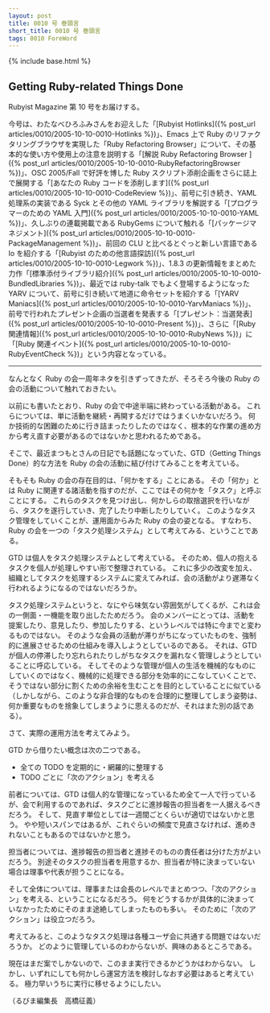 ```yaml
---
layout: post
title: 0010 号 巻頭言
short_title: 0010 号 巻頭言
tags: 0010 ForeWord
---
```

{% include base.html %}


## Getting Ruby-related Things Done

Rubyist Magazine 第 10 号をお届けする。

今号は、わたなべひろふみさんをお迎えした「[Rubyist Hotlinks]({% post_url articles/0010/2005-10-10-0010-Hotlinks %})」、Emacs 上で Ruby のリファクタリングブラウザを実現した「Ruby Refactoring Browser」について、その基本的な使い方や使用上の注意を説明する「[解説 Ruby Refactoring Browser ]({% post_url articles/0010/2005-10-10-0010-RubyRefactoringBrowser %})」、OSC 2005/Fall で好評を博した Ruby スクリプト添削企画をさらに誌上で展開する「[あなたの Ruby コードを添削します]({% post_url articles/0010/2005-10-10-0010-CodeReview %})」、前号に引き続き、YAML 処理系の実装である Syck とその他の YAML ライブラリを解説する「[プログラマーのための YAML 入門]({% post_url articles/0010/2005-10-10-0010-YAML %})」、久しぶりの連載掲載である RubyGems について触れる「[パッケージマネジメント]({% post_url articles/0010/2005-10-10-0010-PackageManagement %})」、前回の CLU と比べるとぐっと新しい言語である Io を紹介する「[Rubyist のための他言語探訪]({% post_url articles/0010/2005-10-10-0010-Legwork %})」、1.8.3 の更新情報をまとめた力作「[標準添付ライブラリ紹介]({% post_url articles/0010/2005-10-10-0010-BundledLibraries %})」、最近では ruby-talk でもよく登場するようになった YARV について、前号に引き続いて地道に命令セットを紹介する「[YARV Maniacs]({% post_url articles/0010/2005-10-10-0010-YarvManiacs %})」、前号で行われたプレゼント企画の当選者を発表する「[プレゼント：当選発表]({% post_url articles/0010/2005-10-10-0010-Present %})」、さらに「[Ruby 関連情報]({% post_url articles/0010/2005-10-10-0010-RubyNews %})」に「[Ruby 関連イベント]({% post_url articles/0010/2005-10-10-0010-RubyEventCheck %})」という内容となっている。

----

なんとなく Ruby の会一周年ネタを引きずってきたが、そろそろ今後の Ruby の会の活動について触れておきたい。

以前にも書いたとおり、Ruby の会で中途半端に終わっている活動がある。
これらについては、単に活動を継続・再開するだけではうまくいかないだろう。
何か技術的な困難のために行き詰まったりしたのではなく、根本的な作業の進め方から考え直す必要があるのではないかと思われるためである。

そこで、最近まつもとさんの日記でも話題になっていた、GTD（Getting Things Done）的な方法を Ruby の会の活動に結び付けてみることを考えている。

そもそも Ruby の会の存在目的は、「何かをする」ことにある。
その「何か」とは Ruby に関連する諸活動を指すのだが、ここではその何かを「タスク」と呼ぶことにする。
これらのタスクを見つけ出し、何かしらの取捨選択を行いながら、タスクを遂行していき、完了したり中断したりしていく。
このようなタスク管理をしていくことが、運用面からみた Ruby の会の姿となる。
すなわち、Ruby の会を一つの「タスク処理システム」として考えてみる、ということである。

GTD は個人をタスク処理システムとして考えている。
そのため、個人の抱えるタスクを個人が処理しやすい形で整理されている。
これに多少の改変を加え、組織としてタスクを処理するシステムに変えてみれば、会の活動がより遅滞なく行われるようになるのではないだろうか。

タスク処理システムというと、なにやら味気ない雰囲気がしてくるが、これは会の一側面・一機能を取り出したためだろう。
会のメンバーにとっては、活動を提案したり、意見したり、参加したりする、というレベルでは特に今までと変わるものではない。
そのような会員の活動が滞りがちになっていたものを、強制的に進展させるための仕組みを導入しようとしているのである。
それは、GTD が個人の停滞したり忘れられたりしがちなタスクを漏れなく管理しようとしていることに呼応している。
そしてそのような管理が個人の生活を機械的なものにしていくのではなく、機械的に処理できる部分を効率的にこなしていくことで、そうではない部分に割くための余裕を生むことを目的としていることに似ている（しかしながら、このような非合理的なものを合理的に整理してしまう姿勢は、何か重要なものを捨象してしまうように思えるのだが、それはまた別の話である）。

さて、実際の運用方法を考えてみよう。

GTD から借りたい概念は次の二つである。

* 全ての TODO を定期的に・網羅的に整理する
* TODO ごとに「次のアクション」を考える


前者については、GTD は個人的な管理になっているため全て一人で行っているが、会で利用するのであれば、タスクごとに進捗報告の担当者を一人据えるべきだろう。
そして、見直す単位としては一週間ごとくらいが適切ではないかと思う。
やや短いスパンではあるが、これぐらいの頻度で見直さなければ、進めきれないこともあるのではないかと思う。

担当者については、進捗報告の担当者と進捗そのものの責任者は分けた方がよいだろう。
別途そのタスクの担当者を用意するか、担当者が特に決まっていない場合は理事や代表が担うことになる。

そして全体については、理事または会長のレベルでまとめつつ、「次のアクション」を考える、ということになるだろう。
何をどうするかが具体的に決まっていなかったためにそのまま途絶してしまったものも多い。
そのために「次のアクション」は役立つだろう。

考えてみると、このようなタスク処理は各種ユーザ会に共通する問題ではないだろうか。
どのように管理しているのわからないが、興味のあるところである。

現在はまだ案でしかないので、このまま実行できるかどうかはわからない。
しかし、いずれにしても何かしら運営方法を検討しなおす必要はあると考えている。
極力早いうちに実行に移せるようにしたい。

（るびま編集長　高橋征義）


